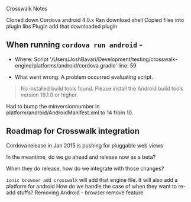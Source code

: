 Crosswalk Notes

Cloned down Cordova android 4.0.x
Ran download shell
Copied files into plugin libs
Plugin add that downloaded plugin


When running `cordova run android` -
-----------------------
* Where:
Script '/Users/JoshBavari/Development/testing/crosswalk-engine/platforms/android/cordova.gradle' line: 59

* What went wrong:
A problem occurred evaluating script.
> No installed build tools found. Please install the Android build tools version 19.1.0 or higher.

Had to bump the minversionnumber in platform/android/AndroidManifest.xml to 14 from 10.




## Roadmap for Crosswalk integration

Cordova release in Jan 2015 is pushing for pluggable web views

In the meantime, do we go ahead and release now as a beta?

When they do release, how do we integrate with those changes?



`ionic browser add crosswalk` will add that engine file.
It will also add a platform for android
How do we handle the case of when they want to re-add stuffs?
Removing Android - browser remove feature

